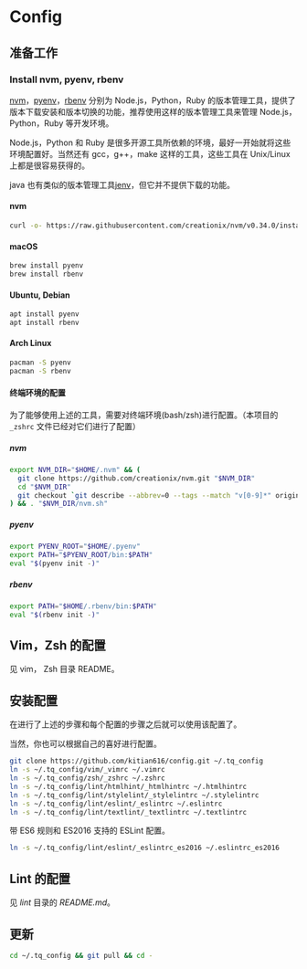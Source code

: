 # Config

## 准备工作

### Install nvm, pyenv, rbenv

[nvm](https://github.com/creationix/nvm)，[pyenv](https://github.com/yyuu/pyenv)，[rbenv](https://github.com/rbenv/rbenv) 分别为 Node.js，Python，Ruby 的版本管理工具，提供了版本下载安装和版本切换的功能，推荐使用这样的版本管理工具来管理 Node.js，Python，Ruby 等开发环境。

Node.js，Python 和 Ruby 是很多开源工具所依赖的环境，最好一开始就将这些环境配置好。当然还有 gcc，g++，make 这样的工具，这些工具在 Unix/Linux 上都是很容易获得的。

java 也有类似的版本管理工具[jenv](https://github.com/gcuisinier/jenv)，但它并不提供下载的功能。

#### nvm

```bash
curl -o- https://raw.githubusercontent.com/creationix/nvm/v0.34.0/install.sh | bash
```

#### macOS

```bash
brew install pyenv
brew install rbenv
```

#### Ubuntu, Debian

```bash
apt install pyenv
apt install rbenv
```

#### Arch Linux

```bash
pacman -S pyenv
pacman -S rbenv
```

#### 终端环境的配置

为了能够使用上述的工具，需要对终端环境(bash/zsh)进行配置。（本项目的 `_zshrc` 文件已经对它们进行了配置）

##### nvm

```bash
export NVM_DIR="$HOME/.nvm" && (
  git clone https://github.com/creationix/nvm.git "$NVM_DIR"
  cd "$NVM_DIR"
  git checkout `git describe --abbrev=0 --tags --match "v[0-9]*" origin`
) && . "$NVM_DIR/nvm.sh"
```

##### pyenv

```bash
export PYENV_ROOT="$HOME/.pyenv"
export PATH="$PYENV_ROOT/bin:$PATH"
eval "$(pyenv init -)"
```

##### rbenv

```bash
export PATH="$HOME/.rbenv/bin:$PATH"
eval "$(rbenv init -)"
```

## Vim，Zsh 的配置

见 vim， Zsh 目录 README。

## 安装配置

在进行了上述的步骤和每个配置的步骤之后就可以使用该配置了。

当然，你也可以根据自己的喜好进行配置。

```bash
git clone https://github.com/kitian616/config.git ~/.tq_config
ln -s ~/.tq_config/vim/_vimrc ~/.vimrc
ln -s ~/.tq_config/zsh/_zshrc ~/.zshrc
ln -s ~/.tq_config/lint/htmlhint/_htmlhintrc ~/.htmlhintrc
ln -s ~/.tq_config/lint/stylelint/_stylelintrc ~/.stylelintrc
ln -s ~/.tq_config/lint/eslint/_eslintrc ~/.eslintrc
ln -s ~/.tq_config/lint/textlint/_textlintrc ~/.textlintrc
```

带 ES6 规则和 ES2016 支持的 ESLint 配置。

```bash
ln -s ~/.tq_config/lint/eslint/_eslintrc_es2016 ~/.eslintrc_es2016
```

## Lint 的配置

见 *lint* 目录的 *README.md*。

## 更新

```bash
cd ~/.tq_config && git pull && cd -
```
